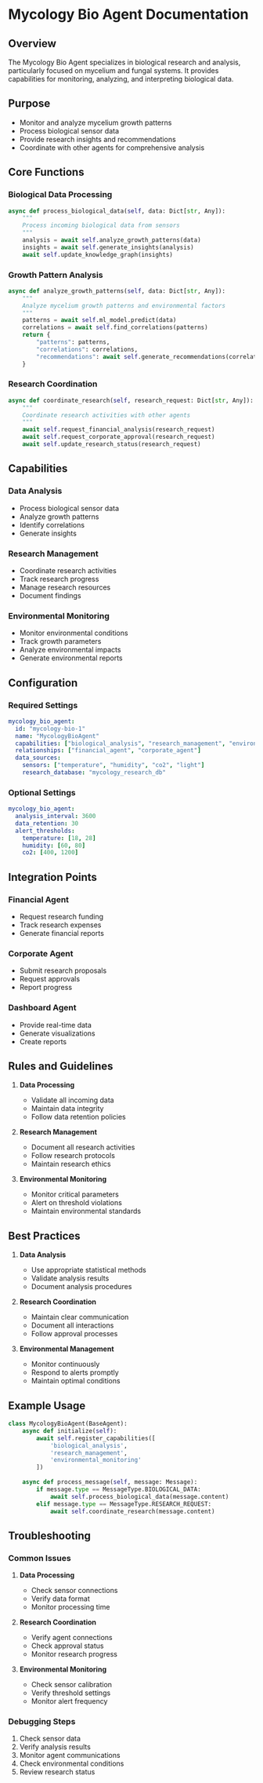 # Mycology Bio Agent Documentation

## Overview
The Mycology Bio Agent specializes in biological research and analysis, particularly focused on mycelium and fungal systems. It provides capabilities for monitoring, analyzing, and interpreting biological data.

## Purpose
- Monitor and analyze mycelium growth patterns
- Process biological sensor data
- Provide research insights and recommendations
- Coordinate with other agents for comprehensive analysis

## Core Functions

### Biological Data Processing
```python
async def process_biological_data(self, data: Dict[str, Any]):
    """
    Process incoming biological data from sensors
    """
    analysis = await self.analyze_growth_patterns(data)
    insights = await self.generate_insights(analysis)
    await self.update_knowledge_graph(insights)
```

### Growth Pattern Analysis
```python
async def analyze_growth_patterns(self, data: Dict[str, Any]):
    """
    Analyze mycelium growth patterns and environmental factors
    """
    patterns = await self.ml_model.predict(data)
    correlations = await self.find_correlations(patterns)
    return {
        "patterns": patterns,
        "correlations": correlations,
        "recommendations": await self.generate_recommendations(correlations)
    }
```

### Research Coordination
```python
async def coordinate_research(self, research_request: Dict[str, Any]):
    """
    Coordinate research activities with other agents
    """
    await self.request_financial_analysis(research_request)
    await self.request_corporate_approval(research_request)
    await self.update_research_status(research_request)
```

## Capabilities

### Data Analysis
- Process biological sensor data
- Analyze growth patterns
- Identify correlations
- Generate insights

### Research Management
- Coordinate research activities
- Track research progress
- Manage research resources
- Document findings

### Environmental Monitoring
- Monitor environmental conditions
- Track growth parameters
- Analyze environmental impacts
- Generate environmental reports

## Configuration

### Required Settings
```yaml
mycology_bio_agent:
  id: "mycology-bio-1"
  name: "MycologyBioAgent"
  capabilities: ["biological_analysis", "research_management", "environmental_monitoring"]
  relationships: ["financial_agent", "corporate_agent"]
  data_sources:
    sensors: ["temperature", "humidity", "co2", "light"]
    research_database: "mycology_research_db"
```

### Optional Settings
```yaml
mycology_bio_agent:
  analysis_interval: 3600
  data_retention: 30
  alert_thresholds:
    temperature: [18, 28]
    humidity: [60, 80]
    co2: [400, 1200]
```

## Integration Points

### Financial Agent
- Request research funding
- Track research expenses
- Generate financial reports

### Corporate Agent
- Submit research proposals
- Request approvals
- Report progress

### Dashboard Agent
- Provide real-time data
- Generate visualizations
- Create reports

## Rules and Guidelines

1. **Data Processing**
   - Validate all incoming data
   - Maintain data integrity
   - Follow data retention policies

2. **Research Management**
   - Document all research activities
   - Follow research protocols
   - Maintain research ethics

3. **Environmental Monitoring**
   - Monitor critical parameters
   - Alert on threshold violations
   - Maintain environmental standards

## Best Practices

1. **Data Analysis**
   - Use appropriate statistical methods
   - Validate analysis results
   - Document analysis procedures

2. **Research Coordination**
   - Maintain clear communication
   - Document all interactions
   - Follow approval processes

3. **Environmental Management**
   - Monitor continuously
   - Respond to alerts promptly
   - Maintain optimal conditions

## Example Usage

```python
class MycologyBioAgent(BaseAgent):
    async def initialize(self):
        await self.register_capabilities([
            'biological_analysis',
            'research_management',
            'environmental_monitoring'
        ])
        
    async def process_message(self, message: Message):
        if message.type == MessageType.BIOLOGICAL_DATA:
            await self.process_biological_data(message.content)
        elif message.type == MessageType.RESEARCH_REQUEST:
            await self.coordinate_research(message.content)
```

## Troubleshooting

### Common Issues

1. **Data Processing**
   - Check sensor connections
   - Verify data format
   - Monitor processing time

2. **Research Coordination**
   - Verify agent connections
   - Check approval status
   - Monitor research progress

3. **Environmental Monitoring**
   - Check sensor calibration
   - Verify threshold settings
   - Monitor alert frequency

### Debugging Steps

1. Check sensor data
2. Verify analysis results
3. Monitor agent communications
4. Check environmental conditions
5. Review research status 